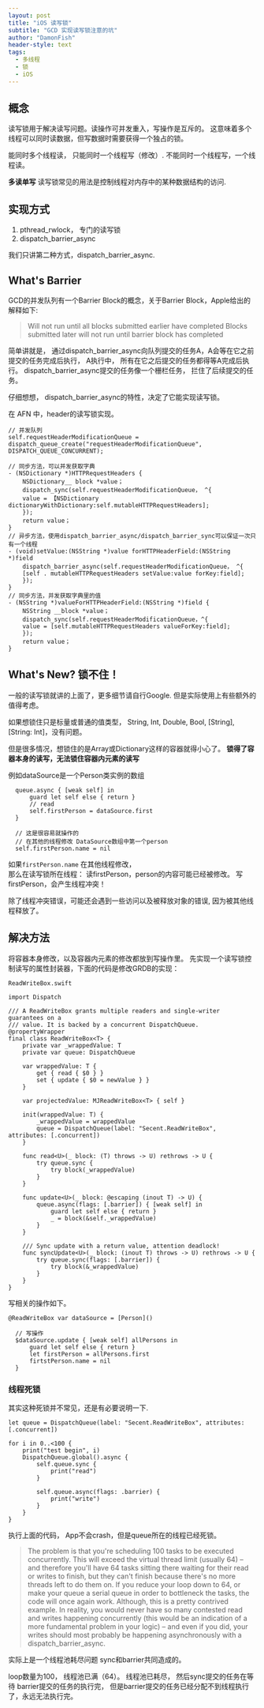 ```yaml
---
layout: post
title: "iOS 读写锁"
subtitle: "GCD 实现读写锁注意的坑"
author: "DamonFish"
header-style: text
tags:
  - 多线程
  - 锁
  - iOS
---
```


## 概念

读写锁用于解决读写问题。读操作可并发重入，写操作是互斥的。
这意味着多个线程可以同时读数据，但写数据时需要获得一个独占的锁。

能同时多个线程读，
只能同时一个线程写（修改）.
不能同时一个线程写，一个线程读。

**多读单写**
读写锁常见的用法是控制线程对内存中的某种数据结构的访问.

## 实现方式

1. pthread_rwlock， 专门的读写锁
2. dispatch_barrier_async

我们只讲第二种方式，dispatch_barrier_async.

## What's Barrier

GCD的并发队列有一个Barrier Block的概念，关于Barrier Block，Apple给出的解释如下:

> Will not run until all blocks submitted earlier have completed
Blocks submitted later will not run until barrier block has completed

简单讲就是， 通过dispatch_barrier_async向队列提交的任务A，A会等在它之前提交的任务完成后执行，
A执行中， 所有在它之后提交的任务都得等A完成后执行。
dispatch_barrier_async提交的任务像一个栅栏任务， 拦住了后续提交的任务。

仔细想想， dispatch_barrier_async的特性，决定了它能实现读写锁。

在 AFN 中，header的读写锁实现。

```
// 并发队列
self.requestHeaderModificationQueue = dispatch_queue_create("requestHeaderModificationQueue", DISPATCH_QUEUE_CONCURRENT);

// 同步方法，可以并发获取字典
- (NSDictionary *)HTTPRequestHeaders {
    NSDictionary__ block *value；
    dispatch_sync(self.requestHeaderModificationQueue， ^{
    value = 【NSDictionary dictionaryWithDictionary:self.mutableHTTPRequestHeaders];
    });
    return value；
}
// 异步方法，使用dispatch_barrier_async/dispatch_barrier_sync可以保证一次只有一个线程
- (void)setValue:(NSString *)value forHTTPHeaderField:(NSString *)field
    dispatch_barrier_async(self.requestHeaderModificationQueue， ^{
    [self . mutableHTTPRequestHeaders setValue:value forKey:field];
    });
}
// 同步方法，并发获取字典里的值
- (NSString *)valueForHTTPHeaderField:(NSString *)field {
    NSString __block *value；
    dispatch_sync(self.requestHeaderModificationQueue，^{
    value = [self.mutableHTTPRequestHeaders valueForKey:field];
    });
    return value；
}

```

## What's New? 锁不住！

一般的读写锁就讲的上面了，更多细节请自行Google.
但是实际使用上有些额外的值得考虑。

如果想锁住只是标量或普通的值类型， String, Int, Double, Bool, [String], [String: Int]，没有问题。

但是很多情况，想锁住的是Array或Dictionary这样的容器就得小心了。
**锁得了容器本身的读写，无法锁住容器内元素的读写**

例如dataSource是一个Person类实例的数组
```
  queue.async { [weak self] in
      guard let self else { return }
      // read
      self.firstPerson = dataSource.first
  }
  
  // 这是很容易就操作的
  // 在其他的线程修改 DataSource数组中第一个person
  self.firstPerson.name = nil
```

如果`firstPerson.name` 在其他线程修改，  
那么在读写锁所在线程：
读firstPerson，person的内容可能已经被修改。
写firstPerson，会产生线程冲突！

除了线程冲突错误，可能还会遇到一些访问以及被释放对象的错误, 因为被其他线程释放了。

## 解决方法

将容器本身修改，以及容器内元素的修改都放到写操作里。
先实现一个读写锁控制读写的属性封装器，下面的代码是修改GRDB的实现：

`ReadWriteBox.swift`
```
import Dispatch

/// A ReadWriteBox grants multiple readers and single-writer guarantees on a
/// value. It is backed by a concurrent DispatchQueue.
@propertyWrapper
final class ReadWriteBox<T> {
    private var _wrappedValue: T
    private var queue: DispatchQueue
    
    var wrappedValue: T {
        get { read { $0 } }
        set { update { $0 = newValue } }
    }
    
    var projectedValue: MJReadWriteBox<T> { self }
    
    init(wrappedValue: T) {
        _wrappedValue = wrappedValue
        queue = DispatchQueue(label: "Secent.ReadWriteBox", attributes: [.concurrent])
    }
    
    func read<U>(_ block: (T) throws -> U) rethrows -> U {
        try queue.sync {
            try block(_wrappedValue)
        }
    }
    
    func update<U>(_ block: @escaping (inout T) -> U) {
        queue.async(flags: [.barrier]) { [weak self] in
            guard let self else { return }
            _ = block(&self._wrappedValue)
        }
    }
    
    /// Sync update with a return value, attention deadlock!
    func syncUpdate<U>(_ block: (inout T) throws -> U) rethrows -> U {
        try queue.sync(flags: [.barrier]) {
            try block(&_wrappedValue)
        }
    }
}
```

写相关的操作如下。
```
@ReadWriteBox var dataSource = [Person]()

  // 写操作
  $dataSource.update { [weak self] allPersons in
      guard let self else { return }
      let firstPerson = allPersons.first
      firtstPerson.name = nil
  }

```

### 线程死锁

其实这种死锁并不常见，还是有必要说明一下.

```
let queue = DispatchQueue(label: "Secent.ReadWriteBox", attributes: [.concurrent])

for i in 0..<100 {
    print("test begin", i)
    DispatchQueue.global().async {
        self.queue.sync {
            print("read")
        }
        
        self.queue.async(flags: .barrier) {
            print("write")
        }
    }
}
```
执行上面的代码， App不会crash，但是queue所在的线程已经死锁。

> The problem is that you're scheduling 100 tasks to be executed concurrently. This will exceed the virtual thread limit (usually 64) –
and therefore you'll have 64 tasks sitting there waiting for their read or writes to finish,
but they can't finish because there's no more threads left to do them on.
If you reduce your loop down to 64, or make your queue a serial queue in order to bottleneck the tasks, the code will once again work. 
Although, this is a pretty contrived example. In reality, you would never have so many contested read and writes happening 
concurrently (this would be an indication of a more fundamental problem in your logic) – and even if you did, your writes should most probably 
be happening asynchronously with a dispatch_barrier_async.

实际上是一个线程池耗尽问题
sync和barrier共同造成的。

loop数量为100， 线程池已满（64）。
线程池已耗尽， 然后sync提交的任务在等待 barrier提交的任务的执行完， 但是barrier提交的任务已经分配不到线程执行了，永远无法执行完。
